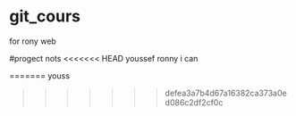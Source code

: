 # git_cours
for rony web

#progect nots 
<<<<<<< HEAD
 youssef
 ronny
 i can
 
=======
 youss
>>>>>>> defea3a7b4d67a16382ca373a0ed086c2df2cf0c

